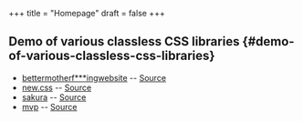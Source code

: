 +++
title = "Homepage"
draft = false
+++

## Demo of various classless CSS libraries {#demo-of-various-classless-css-libraries}

-   [bettermotherf\*\*\*ingwebsite](https://classless-bmfw--hugo-mwe.netlify.app/posts/classless-css-demo/) -- [Source](http://bettermotherfuckingwebsite.com/)
-   [new.css](https://classless-newcss--hugo-mwe.netlify.app/posts/classless-css-demo/) -- [Source](https://github.com/xz/new.css)
-   [sakura](https://classless-sakura--hugo-mwe.netlify.app/posts/classless-css-demo/) -- [Source](https://github.com/oxalorg/sakura)
-   [mvp](https://classless-mvp--hugo-mwe.netlify.app/posts/classless-css-demo/) -- [Source](https://github.com/andybrewer/mvp)
